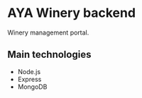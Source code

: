 # AYA Winery backend

Winery management portal.

## Main technologies
- Node.js
- Express
- MongoDB


